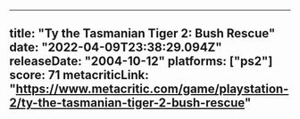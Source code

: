 
---
title: "Ty the Tasmanian Tiger 2: Bush Rescue"
date: "2022-04-09T23:38:29.094Z"
releaseDate: "2004-10-12"
platforms: ["ps2"]
score: 71
metacriticLink: "https://www.metacritic.com/game/playstation-2/ty-the-tasmanian-tiger-2-bush-rescue"
---
